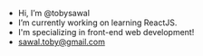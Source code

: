 - Hi, I’m @tobysawal
- I’m currently working on learning ReactJS.
- I'm specializing in front-end web development!
- sawal.toby@gmail.com

<!---
tobysawal/tobysawal is a ✨ special ✨ repository because its `README.md` (this file) appears on your GitHub profile.
You can click the Preview link to take a look at your changes.
--->
